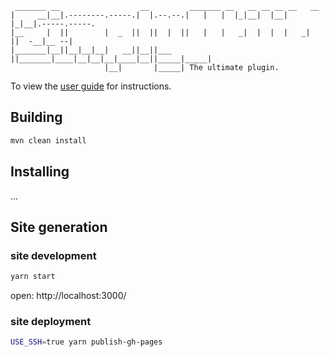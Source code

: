 ```
 _______ __                  __         _______ __   __ __ __ __   __
|     __|__|.--------.-----.|  |.--.--.|   |   |  |_|__|  |__|  |_|__|.-----.-----.
|__     |  ||        |  _  ||  ||  |  ||   |   |   _|  |  |  |   _|  ||  -__|__ --|
|_______|__||__|__|__|   __||__||___  ||_______|____|__|__|__|____|__||_____|_____|
                     |__|       |_____| The ultimate plugin.
```


To view the [user guide](http://simply.tripod.ch/) for instructions. 



Building
--------

```bash
mvn clean install
```

Installing
----------

...


Site generation
---------------

### site development

```bash
yarn start
```

open: http://localhost:3000/


### site deployment

```bash
USE_SSH=true yarn publish-gh-pages

```
